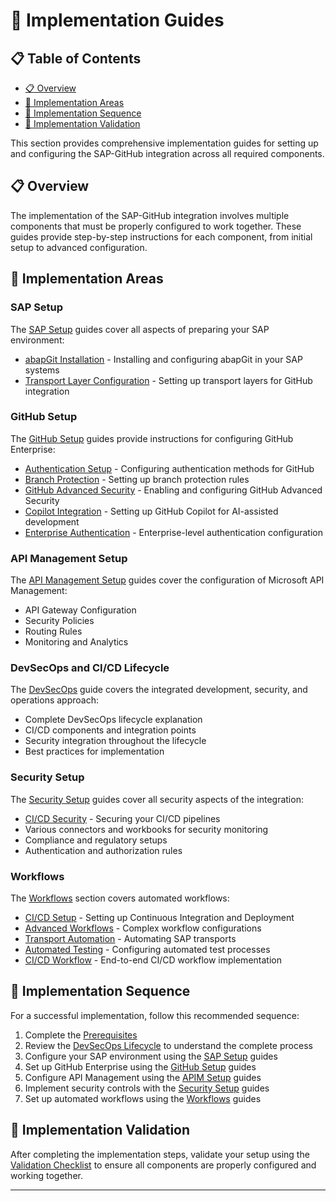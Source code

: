 # 📄 Implementation Guides

## 📋 Table of Contents

- [📋 Overview](#overview)
- [🔧 Implementation Areas](#implementation-areas)
- [🔧 Implementation Sequence](#implementation-sequence)
- [🔧 Implementation Validation](#implementation-validation)


This section provides comprehensive implementation guides for setting up and configuring the SAP-GitHub integration across all required components.

## 📋 Overview

The implementation of the SAP-GitHub integration involves multiple components that must be properly configured to work together. These guides provide step-by-step instructions for each component, from initial setup to advanced configuration.

## 🔧 Implementation Areas

### SAP Setup

The [SAP Setup](./sap-setup/index.md) guides cover all aspects of preparing your SAP environment:

- [abapGit Installation](./sap-setup/abapgit-installation.md) - Installing and configuring abapGit in your SAP systems
- [Transport Layer Configuration](./sap-setup/transport-layer.md) - Setting up transport layers for GitHub integration

### GitHub Setup

The [GitHub Setup](./github-setup/index.md) guides provide instructions for configuring GitHub Enterprise:

- [Authentication Setup](./github-setup/authentication.md) - Configuring authentication methods for GitHub
- [Branch Protection](./github-setup/branch-protection.md) - Setting up branch protection rules
- [GitHub Advanced Security](./github-setup/advanced-security.md) - Enabling and configuring GitHub Advanced Security
- [Copilot Integration](./github-setup/copilot-integration.md) - Setting up GitHub Copilot for AI-assisted development
- [Enterprise Authentication](./github-setup/enterprise-authentication.md) - Enterprise-level authentication configuration

### API Management Setup

The [API Management Setup](./apim-setup/index.md) guides cover the configuration of Microsoft API Management:

- API Gateway Configuration
- Security Policies
- Routing Rules
- Monitoring and Analytics

### DevSecOps and CI/CD Lifecycle

The [DevSecOps](./devsecops/cicd-lifecycle.md) guide covers the integrated development, security, and operations approach:

- Complete DevSecOps lifecycle explanation
- CI/CD components and integration points
- Security integration throughout the lifecycle
- Best practices for implementation

### Security Setup

The [Security Setup](./security-setup/index.md) guides cover all security aspects of the integration:

- [CI/CD Security](./security-setup/cicd-security.md) - Securing your CI/CD pipelines
- Various connectors and workbooks for security monitoring
- Compliance and regulatory setups
- Authentication and authorization rules

### Workflows

The [Workflows](./workflows/index.md) section covers automated workflows:

- [CI/CD Setup](./workflows/ci-cd-setup.md) - Setting up Continuous Integration and Deployment
- [Advanced Workflows](./workflows/advanced-workflows.md) - Complex workflow configurations 
- [Transport Automation](./workflows/transport-automation.md) - Automating SAP transports
- [Automated Testing](./workflows/automated-testing.md) - Configuring automated test processes
- [CI/CD Workflow](./workflows/cicd-workflow.md) - End-to-end CI/CD workflow implementation

## 🔧 Implementation Sequence

For a successful implementation, follow this recommended sequence:

1. Complete the [Prerequisites](../getting-started/prerequisites.md)
2. Review the [DevSecOps Lifecycle](./devsecops/cicd-lifecycle.md) to understand the complete process
3. Configure your SAP environment using the [SAP Setup](./sap-setup/index.md) guides
4. Set up GitHub Enterprise using the [GitHub Setup](./github-setup/index.md) guides
5. Configure API Management using the [APIM Setup](./apim-setup/index.md) guides
6. Implement security controls with the [Security Setup](./security-setup/index.md) guides
7. Set up automated workflows using the [Workflows](./workflows/index.md) guides

## 🔧 Implementation Validation

After completing the implementation steps, validate your setup using the [Validation Checklist](../reference/workflows-reference/index.md#validation-checklist) to ensure all components are properly configured and working together.

---




